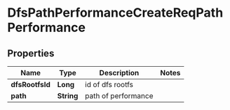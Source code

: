 # DfsPathPerformanceCreateReqPathPerformance

## Properties
Name | Type | Description | Notes
------------ | ------------- | ------------- | -------------
**dfsRootfsId** | **Long** | id of dfs rootfs | 
**path** | **String** | path of performance | 
